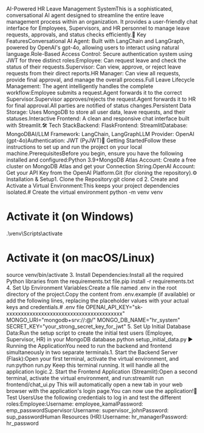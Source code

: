 AI-Powered HR Leave Management SystemThis is a sophisticated, conversational AI agent designed to streamline the entire leave management process within an organization. It provides a user-friendly chat interface for Employees, Supervisors, and HR personnel to manage leave requests, approvals, and status checks efficiently.🌟 Key FeaturesConversational AI Agent: Built with LangChain and LangGraph, powered by OpenAI's gpt-4o, allowing users to interact using natural language.Role-Based Access Control: Secure authentication system using JWT for three distinct roles:Employee: Can request leave and check the status of their requests.Supervisor: Can view, approve, or reject leave requests from their direct reports.HR Manager: Can view all requests, provide final approval, and manage the overall process.Full Leave Lifecycle Management: The agent intelligently handles the complete workflow:Employee submits a request.Agent forwards it to the correct Supervisor.Supervisor approves/rejects the request.Agent forwards it to HR for final approval.All parties are notified of status changes.Persistent Data Storage: Uses MongoDB to store all user data, leave requests, and their statuses.Interactive Frontend: A clean and responsive chat interface built with Streamlit.🛠️ Tech StackBackend: FlaskFrontend: StreamlitDatabase: MongoDBAI/LLM Framework: LangChain, LangGraphLLM Provider: OpenAI (gpt-4o)Authentication: JWT (PyJWT)🚀 Getting StartedFollow these instructions to set up and run the project on your local machine.PrerequisitesBefore you begin, ensure you have the following installed and configured:Python 3.9+MongoDB Atlas Account: Create a free cluster on MongoDB Atlas and get your Connection String.OpenAI Account: Get your API Key from the OpenAI Platform.Git (for cloning the repository).⚙️ Installation & Setup1. Clone the Repository:git clone <your-repository-url>
cd <repository-folder-name>
2. Create and Activate a Virtual Environment:This keeps your project dependencies isolated.# Create the virtual environment
python -m venv venv

# Activate it (on Windows)
.\venv\Scripts\activate

# Activate it (on macOS/Linux)
source venv/bin/activate
3. Install Dependencies:Install all the required Python libraries from the requirements.txt file.pip install -r requirements.txt
4. Set Up Environment Variables:Create a file named .env in the root directory of the project.Copy the content from .env.example (if available) or add the following lines, replacing the placeholder values with your actual keys and credentials.# .env file
OPENAI_API_KEY="sk-xxxxxxxxxxxxxxxxxxxxxxxxxxxxxxxxxxxxxxxx"
MONGO_URI="mongodb+srv://<username>:<password>@<your-cluster-url>/"
MONGO_DB_NAME="hr_system"
SECRET_KEY="your_strong_secret_key_for_jwt"
5. Set Up Initial Database Data:Run the setup script to create the initial test users (Employee, Supervisor, HR) in your MongoDB database.python setup_initial_data.py
▶️ Running the ApplicationYou need to run the backend and frontend simultaneously in two separate terminals.1. Start the Backend Server (Flask):Open your first terminal, activate the virtual environment, and run:python run.py
Keep this terminal running. It will handle all the application logic.2. Start the Frontend Application (Streamlit):Open a second terminal, activate the virtual environment, and run:streamlit run frontend/chat_ui.py
This will automatically open a new tab in your web browser with the application's login page.You can now use the application!🧪 Test UsersUse the following credentials to log in and test the different roles:Employee:Username: employee_kamalPassword: emp_passwordSupervisor:Username: supervisor_johnPassword: sup_passwordHuman Resources (HR):Username: hr_managerPassword: hr_password